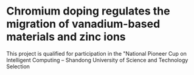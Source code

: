 # Chromium doping regulates the migration of vanadium-based materials and zinc ions
This project is qualified for participation in the "National Pioneer Cup on Intelligent Computing – Shandong University of Science and Technology Selection

